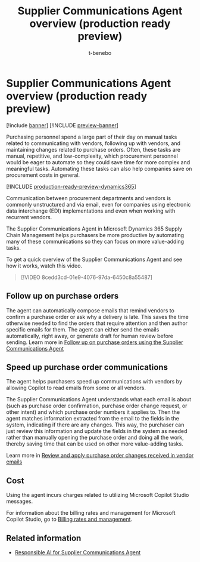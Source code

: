 ﻿---
title: Supplier Communications Agent overview (production ready preview)
description: The Supplier Communications Agent in Microsoft Dynamics 365 Supply Chain Management helps purchasers be more productive by using AI to automate many of these communications so they can focus on more value-adding tasks
author: t-benebo
ms.author: benebotg
ms.reviewer: kamaybac
ms.search.form: 
ms.topic: overview
ms.date: 04/25/2025
ms.custom: 
  - bap-template
---

# Supplier Communications Agent overview (production ready preview)

[!include [banner](../includes/banner.md)]
[!INCLUDE [preview-banner](~/../shared-content/shared/preview-includes/preview-banner.md)]
<!-- KFM: Preview until further notice -->

Purchasing personnel spend a large part of their day on manual tasks related to communicating with vendors, following up with vendors, and maintaining changes related to purchase orders. Often, these tasks are manual, repetitive, and low-complexity, which procurement personnel would be eager to automate so they could save time for more complex and meaningful tasks. Automating these tasks can also help companies save on procurement costs in general.

[!INCLUDE [production-ready-preview-dynamics365](~/../shared-content/shared/preview-includes/production-ready-preview-dynamics365.md)]

Communication between procurement departments and vendors is commonly unstructured and via email, even for companies using electronic data interchange (EDI) implementations and even when working with recurrent vendors.

The Supplier Communications Agent in Microsoft Dynamics 365 Supply Chain Management helps purchasers be more productive by automating many of these communications so they can focus on more value-adding tasks.

To get a quick overview of the Supplier Communications Agent and see how it works, watch this video.

 > [!VIDEO 8cedd3cd-01e9-4076-97da-6450c8a55487]

## Follow up on purchase orders

The agent can automatically compose emails that remind vendors to confirm a purchase order or ask why a delivery is late. This saves the time otherwise needed to find the orders that require attention and then author specific emails for them. The agent can either send the emails automatically, right away, or generate draft for human review before sending. Learn more in [Follow up on purchase orders using the Supplier Communications Agent](supplier-com-agent-follow-up.md)

## Speed up purchase order communications

The agent helps purchasers speed up communications with vendors by allowing Copilot to read emails from some or all vendors.

The Supplier Communications Agent understands what each email is about (such as purchase order confirmation, purchase order change request, or other intent) and which purchase order numbers it applies to. Then the agent matches information extracted from the email to the fields in the system, indicating if there are any changes. This way, the purchaser can just review this information and update the fields in the system as needed rather than manually opening the purchase order and doing all the work, thereby saving time that can be used on other more value-adding tasks.

Learn more in [Review and apply purchase order changes received in vendor emails](supplier-com-agent-apply-email-changes.md)

## Cost

Using the agent incurs charges related to utilizing Microsoft Copilot Studio messages.

For information about the billing rates and management for Microsoft Copilot Studio, go to [Billing rates and management](/microsoft-copilot-studio/requirements-messages-management).

## Related information

- [Responsible AI for Supplier Communications Agent](../faq-supplier-communications-agent.md)